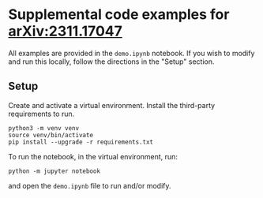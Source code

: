 # Supplemental code examples for [arXiv:2311.17047](https://arxiv.org/pdf/2311.17047.pdf)

All examples are provided in the `demo.ipynb` notebook. If you wish to modify
and run this locally, follow the directions in the "Setup" section.

## Setup 

Create and activate a virtual environment. Install the third-party requirements
to run.

```
python3 -m venv venv
source venv/bin/activate
pip install --upgrade -r requirements.txt
```

To run the notebook, in the virtual environment, run:

```
python -m jupyter notebook
```

and open the `demo.ipynb` file to run and/or modify.
